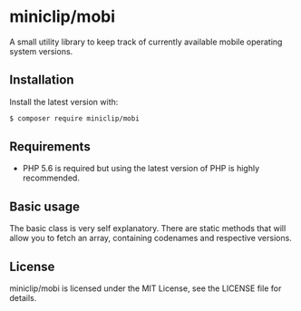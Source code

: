 miniclip/mobi
===============

A small utility library to keep track of currently available mobile operating system versions.

Installation
------------

Install the latest version with:

```bash
$ composer require miniclip/mobi
```

Requirements
------------

* PHP 5.6 is required but using the latest version of PHP is highly recommended.

Basic usage
-----------

The basic class is very self explanatory. There are static methods that will allow you to fetch an array, containing codenames and respective versions.


License
-------

miniclip/mobi is licensed under the MIT License, see the LICENSE file for details.